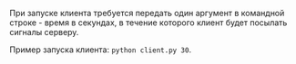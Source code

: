 При запуске клиента требуется передать один аргумент в командной строке - время в секундах, в течение которого клиент будет посылать сигналы серверу.

Пример запуска клиента: `python client.py 30`.